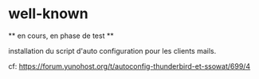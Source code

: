 well-known
===========

** en cours, en phase de test **

installation du script d'auto configuration pour les clients mails.

cf: https://forum.yunohost.org/t/autoconfig-thunderbird-et-ssowat/699/4
